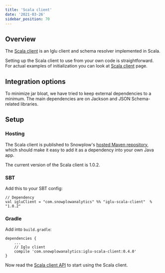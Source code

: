 ```yaml
---
title: 'Scala client'
date: '2021-03-26'
sidebar_position: 70
---
```


## Overview

The [Scala client](https://github.com/snowplow/iglu-scala-client) is an Iglu client and schema resolver implemented in Scala.

Setting up the Scala client to use from your own code is straightforward.  
For actual examples of initialization you can look at [Scala client](https://github.com/snowplow/iglu-scala-client) page.

## Integration options

To minimize jar bloat, we have tried to keep external dependencies to a minimum. The main dependencies are on Jackson and JSON Schema-related libraries.

## Setup

### Hosting

The Scala client is published to Snowplow's [hosted Maven repository](http://maven.snplow.com), which should make it easy to add it as a dependency into your own Java app.

The current version of the Scala client is 1.0.2.

### SBT

Add this to your SBT config:

```
// Dependency
val igluClient = "com.snowplowanalytics" %% "iglu-scala-client"  % "1.0.2"
```

### Gradle

Add into `build.gradle`:

```
dependencies {
    ...
    // Iglu client
    compile 'com.snowplowanalytics:iglu-scala-client:0.4.0'
}
```

Now read the [Scala client API](https://github.com/snowplow/iglu-scala-client) to start using the Scala client.
